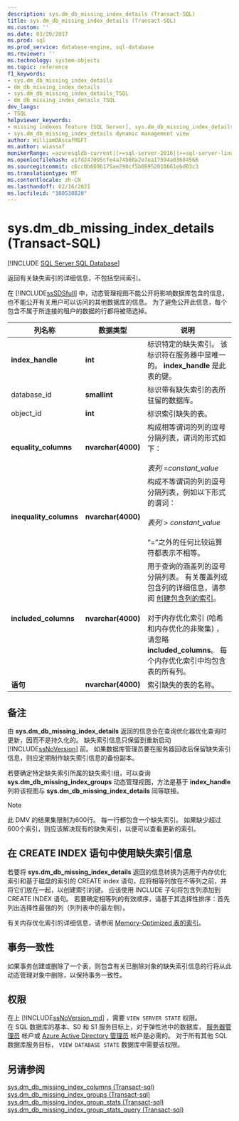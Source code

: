 ```yaml
---
description: sys.dm_db_missing_index_details (Transact-SQL)
title: sys.dm_db_missing_index_details (Transact-SQL)
ms.custom: ''
ms.date: 03/20/2017
ms.prod: sql
ms.prod_service: database-engine, sql-database
ms.reviewer: ''
ms.technology: system-objects
ms.topic: reference
f1_keywords:
- sys.dm_db_missing_index_details
- dm_db_missing_index_details
- sys.dm_db_missing_index_details_TSQL
- dm_db_missing_index_details_TSQL
dev_langs:
- TSQL
helpviewer_keywords:
- missing indexes feature [SQL Server], sys.dm_db_missing_index_details dynamic management view
- sys.dm_db_missing_index_details dynamic management view
author: WilliamDAssafMSFT
ms.author: wiassaf
monikerRange: =azuresqldb-current||>=sql-server-2016||>=sql-server-linux-2017||=azuresqldb-mi-current
ms.openlocfilehash: e1fd247095cfe4a74b08a2e7ea17594a03684566
ms.sourcegitcommit: c6cc0b669b175ae290cf5b08952010661ebd03c3
ms.translationtype: MT
ms.contentlocale: zh-CN
ms.lasthandoff: 02/16/2021
ms.locfileid: "100530828"
---
```

# <a name="sysdm_db_missing_index_details-transact-sql"></a>sys.dm_db_missing_index_details (Transact-SQL)
[!INCLUDE [SQL Server SQL Database](../../includes/applies-to-version/sql-asdb.md)]

  返回有关缺失索引的详细信息，不包括空间索引。  
  
 在 [!INCLUDE[ssSDSfull](../../includes/sssdsfull-md.md)] 中，动态管理视图不能公开将影响数据库包含的信息，也不能公开有关用户可以访问的其他数据库的信息。 为了避免公开此信息，每个包含不属于所连接的租户的数据的行都将被筛选掉。  

  
|列名称|数据类型|说明|  
|-----------------|---------------|-----------------|  
|**index_handle**|**int**|标识特定的缺失索引。 该标识符在服务器中是唯一的。 **index_handle** 是此表的键。|  
|database_id|**smallint**|标识带有缺失索引的表所驻留的数据库。|  
|object_id|**int**|标识索引缺失的表。|  
|**equality_columns**|**nvarchar(4000)**|构成相等谓词的列的逗号分隔列表，谓词的形式如下：<br /><br /> *表列*  =*constant_value*|  
|**inequality_columns**|**nvarchar(4000)**|构成不等谓词的列的逗号分隔列表，例如以下形式的谓词：<br /><br /> *表列*  > *constant_value*<br /><br /> “=”之外的任何比较运算符都表示不相等。|  
|**included_columns**|**nvarchar(4000)**|用于查询的涵盖列的逗号分隔列表。 有关覆盖列或包含列的详细信息，请参阅 [创建包含列的索引](../../relational-databases/indexes/create-indexes-with-included-columns.md)。<br /><br /> 对于内存优化索引 (哈希和内存优化的非聚集) ，请忽略 **included_columns**。 每个内存优化索引中均包含表的所有列。|  
|**语句**|**nvarchar(4000)**|索引缺失的表的名称。|  
  
## <a name="remarks"></a>备注  
 由 **sys.dm_db_missing_index_details** 返回的信息会在查询优化器优化查询时更新，因而不是持久化的。 缺失索引信息只保留到重新启动 [!INCLUDE[ssNoVersion](../../includes/ssnoversion-md.md)] 前。 如果数据库管理员要在服务器回收后保留缺失索引信息，则应定期制作缺失索引信息的备份副本。  
  
 若要确定特定缺失索引所属的缺失索引组，可以查询 **sys.dm_db_missing_index_groups** 动态管理视图，方法是基于 **index_handle** 列将该视图与 **sys.dm_db_missing_index_details** 同等联接。  

  >[!NOTE]
  >此 DMV 的结果集限制为600行。 每一行都包含一个缺失索引。 如果缺少超过600个索引，则应该解决现有的缺失索引，以便可以查看更新的索引。 
  
## <a name="using-missing-index-information-in-create-index-statements"></a>在 CREATE INDEX 语句中使用缺失索引信息  
 若要将 **sys.dm_db_missing_index_details** 返回的信息转换为适用于内存优化索引和基于磁盘的索引的 CREATE index 语句，应将相等列放在不等列之前，并将它们放在一起，以创建索引的键。 应该使用 INCLUDE 子句将包含列添加到 CREATE INDEX 语句。 若要确定相等列的有效顺序，请基于其选择性排序：首先列出选择性最强的列（列列表中的最左侧）。  
  
 有关内存优化索引的详细信息，请参阅 [Memory-Optimized 表的索引](../../relational-databases/in-memory-oltp/indexes-for-memory-optimized-tables.md)。  
  
## <a name="transaction-consistency"></a>事务一致性  
 如果事务创建或删除了一个表，则包含有关已删除对象的缺失索引信息的行将从此动态管理对象中删除，以保持事务一致性。  
  
## <a name="permissions"></a>权限

在上 [!INCLUDE[ssNoVersion_md](../../includes/ssnoversion-md.md)] ，需要 `VIEW SERVER STATE` 权限。   
在 SQL 数据库的基本、S0 和 S1 服务目标上，对于弹性池中的数据库， [服务器管理员](https://docs.microsoft.com/azure/azure-sql/database/logins-create-manage#existing-logins-and-user-accounts-after-creating-a-new-database) 帐户或 [Azure Active Directory 管理员](https://docs.microsoft.com/azure/azure-sql/database/authentication-aad-overview#administrator-structure) 帐户是必需的。 对于所有其他 SQL 数据库服务目标， `VIEW DATABASE STATE` 数据库中需要该权限。   

## <a name="see-also"></a>另请参阅  
 [sys.dm_db_missing_index_columns &#40;Transact-sql&#41;](../../relational-databases/system-dynamic-management-views/sys-dm-db-missing-index-columns-transact-sql.md)   
 [sys.dm_db_missing_index_groups &#40;Transact-sql&#41;](../../relational-databases/system-dynamic-management-views/sys-dm-db-missing-index-groups-transact-sql.md)   
 [sys.dm_db_missing_index_group_stats &#40;Transact-sql&#41;](../../relational-databases/system-dynamic-management-views/sys-dm-db-missing-index-group-stats-transact-sql.md)  
 [sys.dm_db_missing_index_group_stats_query &#40;Transact-sql&#41;](../../relational-databases/system-dynamic-management-views/sys-dm-db-missing-index-group-stats-query-transact-sql.md)     
  
